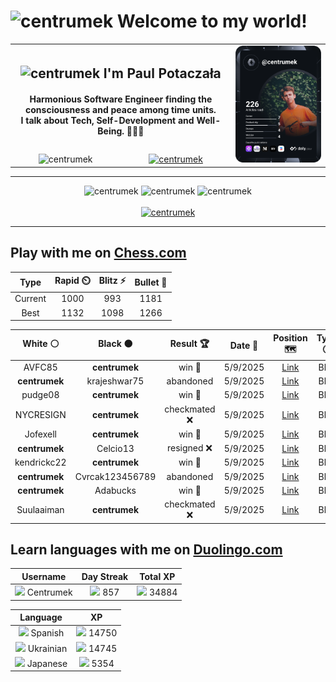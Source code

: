 <h1>
  <img
    src="https://emojis.slackmojis.com/emojis/images/1531849430/4246/blob-sunglasses.gif"
    width="30"
    alt="centrumek"
  />
  Welcome to my world!
</h1>

<table>
  <tbody>
    <tr>
      <td align="center" width="70%" colspan="2">
        <h2>
          <img
            src="https://raw.githubusercontent.com/MartinHeinz/MartinHeinz/master/wave.gif"
            width="30px"
            alt="centrumek"
          />
          I'm Paul Potaczała
        </h2>
        <h4>
          Harmonious Software Engineer finding the consciousness and peace among time units.
          <br/>
          I talk about Tech, Self-Development and Well-Being. 🌿🧘🚀
        </h4>
      </td>
      <td width="30%" rowspan="2">
        <a href="https://app.daily.dev/centrumek">
          <img
            src="./devcard.svg"
            alt="centrumek"
          />
        </a>
      </td>
    </tr>
    <tr align="center">
      <td>
        <img
          src="https://komarev.com/ghpvc/?username=centrumek&label=visitors&color=0e75b6&style=flat"
          alt="centrumek"
        >
      </td>
      <td>
        <a href="https://stackoverflow.com/users/14496012/centrumek">
          <img
            src="https://stackoverflow.com/users/flair/14496012.png?theme=dark"
            alt="centrumek"
          >
        </a>
      </td>
    </tr>
  </tbody>
</table>

---
<div align="center">
  <img 
    src="https://github-readme-stats.vercel.app/api?username=centrumek&show_icons=true&count_private=true&theme=dark&hide_border=true&hide=issues,contribs&bg_color=00000000"
    alt="centrumek"
  />
  <img
    src="https://github-readme-stats.vercel.app/api/top-langs/?username=centrumek&layout=compact&hide_border=true&theme=dark&bg_color=00000000&langs_count=6&exclude_repo=air-statistic-app"
    alt="centrumek"
  />
  <img 
    src="https://github-readme-streak-stats.herokuapp.com?user=centrumek&theme=dark&hide_border=true&background=FFFFFF00"
    alt="centrumek"
  />
  <br/>
  <br/>
  <a href="https://www.buymeacoffee.com/centrumek">
    <img
      src="https://cdn.buymeacoffee.com/buttons/v2/default-orange.png"
      height="50"
      width="210"
      alt="centrumek"
    />
  </a>
</div>

---

## Play with me on [Chess.com](https://www.chess.com/member/centrumek)

<div align="center">
<!--START_SECTION:chessStats-->
<!-- Automatically generated with https://github.com/Balastrong/chess-stats-action -->

| Type | Rapid ⏲️ | Blitz ⚡ | Bullet 🔫 |
|:---:|:---:|:---:|:---:|
| Current | 1000 | 993 | 1181 |
| Best | 1132 | 1098 | 1266 |

| White ⚪ | Black ⚫ | Result 🏆 | Date 📅 | Position 🗺️ | Type 🕕 |
|:---:|:---:|:---:|:---:|:---:|:---:|
| AVFC85 | **centrumek** | win 🥇 | 5/9/2025 | <a href="http://www.ee.unb.ca/cgi-bin/tervo/fen.pl?select=r3kb2/4p3/pP3p1p/3Pp1r1/2P1P3/P1N5/5Pq1/R4RK1 w q - 0 23">Link</a> | Blitz |
| **centrumek** | krajeshwar75 | abandoned  | 5/9/2025 | <a href="http://www.ee.unb.ca/cgi-bin/tervo/fen.pl?select=4k3/1p3p2/2p2B2/5p2/5P2/pr6/4K3/8 w - - 2 47">Link</a> | Blitz |
| pudge08 | **centrumek** | win 🥇 | 5/9/2025 | <a href="http://www.ee.unb.ca/cgi-bin/tervo/fen.pl?select=4k2r/4n1p1/r1p2p2/4p1Pp/1P1bP3/P7/2P1K2P/R7 w k - 0 25">Link</a> | Blitz |
| NYCRESIGN | **centrumek** | checkmated ❌ | 5/9/2025 | <a href="http://www.ee.unb.ca/cgi-bin/tervo/fen.pl?select=R3k3/7Q/8/5B2/3KP3/1P6/1P6/8 b - - 12 57">Link</a> | Blitz |
| Jofexell | **centrumek** | win 🥇 | 5/9/2025 | <a href="http://www.ee.unb.ca/cgi-bin/tervo/fen.pl?select=r2qk2r/pp4bp/3p1p2/8/3pP3/2P5/PP1N2PP/R4RK1 w kq - 0 16">Link</a> | Blitz |
| **centrumek** | Celcio13 | resigned ❌ | 5/9/2025 | <a href="http://www.ee.unb.ca/cgi-bin/tervo/fen.pl?select=6k1/4ppbp/1p1p2p1/8/3Pb1PP/pr2P3/5P2/R5K1 w - - 0 26">Link</a> | Blitz |
| kendrickc22 | **centrumek** | win 🥇 | 5/9/2025 | <a href="http://www.ee.unb.ca/cgi-bin/tervo/fen.pl?select=4k1b1/p1r2q2/5B2/3p1QPp/4pP2/1P4P1/P7/3R1RK1 w - - 0 30">Link</a> | Blitz |
| **centrumek** | Cvrcak123456789 | abandoned  | 5/9/2025 | <a href="http://www.ee.unb.ca/cgi-bin/tervo/fen.pl?select=r4rk1/p1p1bppp/1p6/1P6/2n1pP2/2P1P1PN/5K2/RNBq3b w - - 0 19">Link</a> | Blitz |
| **centrumek** | Adabucks | win 🥇 | 5/9/2025 | <a href="http://www.ee.unb.ca/cgi-bin/tervo/fen.pl?select=2r5/p6p/1prp1p2/5P2/2P4R/6Pk/P1PR3P/2K5 b - - 7 34">Link</a> | Blitz |
| Suulaaiman | **centrumek** | checkmated ❌ | 5/9/2025 | <a href="http://www.ee.unb.ca/cgi-bin/tervo/fen.pl?select=3q1b1r/2R5/1r1pk2p/4pQ2/4P2B/8/2P2PPP/5RK1 b - - 0 26">Link</a> | Blitz |

<!--END_SECTION:chessStats-->
</div>

## Learn languages with me on [Duolingo.com](https://www.duolingo.com/profile/Centrumek)

<div align="center">
<!--START_SECTION:duolingoStats-->
<!-- Automatically generated with https://github.com/centrumek/duolingo-readme-stats-->

| Username | Day Streak | Total XP |
|:---:|:---:|:---:|
| <img src="https://raw.githubusercontent.com/centrumek/duolingo-readme-stats/main/assets/duolingo.png" height="12"> Centrumek | <img src="https://raw.githubusercontent.com/centrumek/duolingo-readme-stats/main/assets/streakinactive.svg" height="12"> 857 | <img src="https://raw.githubusercontent.com/centrumek/duolingo-readme-stats/main/assets/xp.svg" height="12"> 34884 |

| Language | XP |
|:---:|:---:|
| <img src="https://raw.githubusercontent.com/centrumek/duolingo-readme-stats/main/assets/langs/spanish.svg" height="12"> Spanish | <img src="https://raw.githubusercontent.com/centrumek/duolingo-readme-stats/main/assets/xp.svg" height="12"> 14750 |
| <img src="https://raw.githubusercontent.com/centrumek/duolingo-readme-stats/main/assets/langs/ukrainian.svg" height="12"> Ukrainian | <img src="https://raw.githubusercontent.com/centrumek/duolingo-readme-stats/main/assets/xp.svg" height="12"> 14745 |
| <img src="https://raw.githubusercontent.com/centrumek/duolingo-readme-stats/main/assets/langs/japanese.svg" height="12"> Japanese | <img src="https://raw.githubusercontent.com/centrumek/duolingo-readme-stats/main/assets/xp.svg" height="12"> 5354 |

<!--END_SECTION:duolingoStats-->
</div>
<!--
**centrumek/centrumek** is a ✨ _special_ ✨ repository because its `README.md` (this file) appears on your GitHub profile.

Here are some ideas to get you started:

- 🔭 I’m currently working on ...
- 🌱 I’m currently learning ...
- 👯 I’m looking to collaborate on ...
- 🤔 I’m looking for help with ...
- 💬 Ask me about ...
- 📫 How to reach me: ...
- 😄 Pronouns: ...
- ⚡ Fun fact: ...
-->
